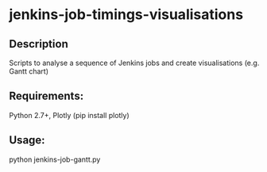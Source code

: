 # jenkins-job-timings-visualisations
## Description
Scripts to analyse a sequence of Jenkins jobs and create visualisations (e.g. Gantt chart)

## Requirements: 
Python 2.7+, Plotly (pip install plotly)

## Usage: 
python jenkins-job-gantt.py
